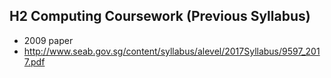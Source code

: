## H2 Computing Coursework (Previous Syllabus)
- 2009 paper
- http://www.seab.gov.sg/content/syllabus/alevel/2017Syllabus/9597_2017.pdf
